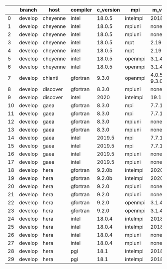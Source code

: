 |    | branch   | host     | compiler   | c_version   | mpi      | m_version       | o_g   | os     | build   | u_pass   | u_fail   | s_pass   | s_fail   | e_pass   | e_fail   | nuopc_pass   | nuopc_fail   | artifacts_hash                           | modified            |
|----|----------|----------|------------|-------------|----------|-----------------|-------|--------|---------|----------|----------|----------|----------|----------|----------|--------------|--------------|------------------------------------------|---------------------|
|  0 | develop  | cheyenne | intel      | 18.0.5      | intelmpi | 2018.4.274      | O     | Linux  | Pass    | 13685    | 0        | 49       | 0        | 80       | 0        | 50           | 0            | e820d1e1ea5461458ecfa1814089a80b8bfa6e7f | 02/27/2022_19:27:16 |
|  1 | develop  | cheyenne | intel      | 18.0.5      | mpiuni   | none            | O     | Linux  | Pass    | 12158    | 0        | 8        | 0        | 43       | 0        | 0            | 50           | b9e65848ae347ad698c4bc45fcefb138a9e3a4e1 | 02/27/2022_19:27:16 |
|  2 | develop  | cheyenne | intel      | 18.0.5      | mpiuni   | none            | g     | Linux  | Pass    | 12158    | 0        | 8        | 0        | 43       | 0        | 0            | 50           | d73cd12e5a57928ffbc0a629930196e7712eb50f | 02/27/2022_19:27:16 |
|  3 | develop  | cheyenne | intel      | 18.0.5      | mpt      | 2.19            | O     | Linux  | Pass    | 13685    | 0        | 49       | 0        | 80       | 0        | 50           | 0            | a7d44285cd0a6f738a85129f8fe7fcbcc7195ebc | 02/27/2022_19:27:16 |
|  4 | develop  | cheyenne | intel      | 18.0.5      | mpt      | 2.19            | g     | Linux  | Pass    | 13685    | 0        | 49       | 0        | 80       | 0        | 50           | 0            | 5c410c20e503eb5fcd137a87c17eb888a8e84a50 | 02/27/2022_19:27:16 |
|  5 | develop  | cheyenne | intel      | 18.0.5      | openmpi  | 3.1.4           | O     | Linux  | Pass    | 13685    | 0        | 49       | 0        | 80       | 0        | 50           | 0            | 3a44193db033ba6f31dc43e39e690220ec76355a | 02/27/2022_19:27:16 |
|  6 | develop  | cheyenne | intel      | 18.0.5      | openmpi  | 3.1.4           | g     | Linux  | Pass    | 13685    | 0        | 49       | 0        | 80       | 0        | 50           | 0            | f74748fcb08665886707a3de6e0d6cf30a5d38d7 | 02/27/2022_19:27:16 |
|  7 | develop  | chianti  | gfortran   | 9.3.0       | openmpi  | 4.0.5-gcc-9.3.0 | O     | Linux  | Pass    | pending  | pending  | pending  | pending  | pending  | pending  | pending      | pending      | 8e9d53fb4f2d96cae11c0bae23579773180797e8 | 02/27/2022_19:27:42 |
|  8 | develop  | discover | gfortran   | 8.3.0       | mpiuni   | none            | O     | Linux  | Pass    | 12158    | 0        | 8        | 0        | 43       | 0        | 0            | 50           | 6a3214af0e619e244fd4e16e67b949eeb461e291 | 02/27/2022_19:28:12 |
|  9 | develop  | discover | intel      | 2020        | intelmpi | 19.1.3.304      | g     | Linux  | Pass    | 13685    | 0        | 49       | 0        | 80       | 0        | 50           | 0            | 2bb69e3cad201e12074e2b993301923fafaf70f1 | 02/27/2022_19:28:12 |
| 10 | develop  | gaea     | gfortran   | 8.3.0       | mpi      | 7.7.11          | O     | Unicos | Pass    | 13684    | 1        | 49       | 0        | 80       | 0        | 47           | 3            | cb98d43ef965126a14d9ab2ce4e5f8a8aaeabbc4 | 02/27/2022_19:28:38 |
| 11 | develop  | gaea     | gfortran   | 8.3.0       | mpi      | 7.7.11          | g     | Unicos | Pass    | 13684    | 1        | 49       | 0        | 80       | 0        | 47           | 3            | f35941f5043a83c5813786bb9c4199ffc9f50bc1 | 02/27/2022_19:28:38 |
| 12 | develop  | gaea     | gfortran   | 8.3.0       | mpiuni   | none            | O     | Unicos | Pass    | 12158    | 0        | 8        | 0        | 43       | 0        | 0            | 50           | 98b9fecf4eb6d53b73a1cc169661fbe588fc3aa0 | 02/27/2022_19:28:38 |
| 13 | develop  | gaea     | gfortran   | 8.3.0       | mpiuni   | none            | g     | Unicos | Pass    | 12158    | 0        | 8        | 0        | 43       | 0        | 0            | 50           | f9a889ac0e205934b53e3b3d2856af20f8f47044 | 02/27/2022_19:28:38 |
| 14 | develop  | gaea     | intel      | 2019.5      | mpi      | 7.7.11          | O     | Unicos | Pass    | 13670    | 15       | 49       | 0        | 80       | 0        | 47           | 3            | 643b79b7831b42641d4f31e440800d61d8a89dba | 02/27/2022_19:28:38 |
| 15 | develop  | gaea     | intel      | 2019.5      | mpi      | 7.7.11          | g     | Unicos | Pass    | 13670    | 15       | 49       | 0        | 80       | 0        | 47           | 3            | d451b1b65667d230cedebb6118bcdddfdc0904ad | 02/27/2022_19:28:38 |
| 16 | develop  | gaea     | intel      | 2019.5      | mpiuni   | none            | O     | Unicos | Pass    | 12143    | 15       | 8        | 0        | 43       | 0        | 0            | 50           | e68378f8d26292173d48b50dc0bad5e1b47e170c | 02/27/2022_19:28:38 |
| 17 | develop  | gaea     | intel      | 2019.5      | mpiuni   | none            | g     | Unicos | Pass    | 12143    | 15       | 8        | 0        | 43       | 0        | 0            | 50           | 70d47618d478a2c5447e6fa19b907429b96f8f9d | 02/27/2022_19:28:38 |
| 18 | develop  | hera     | gfortran   | 9.2.0b      | intelmpi | 2020            | O     | Linux  | Pass    | 0        | 8807     | 0        | 49       | 0        | 80       | 0            | 50           | df035ac2c6babc465ee8c910687de65cc91b46a3 | 02/27/2022_19:29:11 |
| 19 | develop  | hera     | gfortran   | 9.2.0b      | intelmpi | 2020            | g     | Linux  | Pass    | 0        | 8807     | 0        | 49       | 0        | 80       | 0            | 50           | 84b7a63696771e0debc1f83d98c52f2e41df350f | 02/27/2022_19:29:11 |
| 20 | develop  | hera     | gfortran   | 9.2.0       | mpiuni   | none            | O     | Linux  | Pass    | 12158    | 0        | 8        | 0        | 43       | 0        | 0            | 50           | 511eb73841945dbaeb7ab82d47bea184eb91a8e6 | 02/27/2022_19:29:11 |
| 21 | develop  | hera     | gfortran   | 9.2.0       | mpiuni   | none            | g     | Linux  | Pass    | 12158    | 0        | 8        | 0        | 43       | 0        | 0            | 50           | 1fc938533c1543b1587fac77d85065b70cc76c88 | 02/27/2022_19:29:11 |
| 22 | develop  | hera     | gfortran   | 9.2.0       | openmpi  | 3.1.4           | O     | Linux  | Pass    | 13685    | 0        | 49       | 0        | 80       | 0        | 50           | 0            | dff44ebd7e2eba969e91311371ae9a0a459dd101 | 02/27/2022_19:29:11 |
| 23 | develop  | hera     | gfortran   | 9.2.0       | openmpi  | 3.1.4           | g     | Linux  | Pass    | 13685    | 0        | 49       | 0        | 80       | 0        | 50           | 0            | ccd9e26328645081c9e3d2b592245cf3b4acacd9 | 02/27/2022_19:29:11 |
| 24 | develop  | hera     | intel      | 18.0.4      | intelmpi | 2018.4.274      | O     | Linux  | Pass    | 13685    | 0        | 49       | 0        | 80       | 0        | 50           | 0            | 9d340b4082dc628262bd89e637a2c21b711ee793 | 02/27/2022_19:29:11 |
| 25 | develop  | hera     | intel      | 18.0.4      | intelmpi | 2018.4.274      | g     | Linux  | Pass    | 13685    | 0        | 49       | 0        | 80       | 0        | 50           | 0            | 0113a8867fa02eaa50218c8912867a77f1e254ba | 02/27/2022_19:29:11 |
| 26 | develop  | hera     | intel      | 18.0.4      | mpiuni   | none            | O     | Linux  | Pass    | 12158    | 0        | 8        | 0        | 43       | 0        | 0            | 50           | a1e594fb8930dc35213b0209cfd02e2ef70e2bce | 02/27/2022_19:29:11 |
| 27 | develop  | hera     | intel      | 18.0.4      | mpiuni   | none            | g     | Linux  | Pass    | 12158    | 0        | 8        | 0        | 43       | 0        | 0            | 50           | ff014226915640d31445dd940656fd0178e54b59 | 02/27/2022_19:29:11 |
| 28 | develop  | hera     | pgi        | 18.1        | intelmpi | 2018.0.4        | O     | Linux  | Fail    | fail     | fail     | fail     | fail     | fail     | fail     | 0            | 50           | 4a68e8c6f0b50bf1400857d4437a14cdd3441146 | 02/27/2022_19:29:11 |
| 29 | develop  | hera     | pgi        | 18.1        | intelmpi | 2018.0.4        | g     | Linux  | Fail    | fail     | fail     | fail     | fail     | fail     | fail     | 0            | 50           | f1506edc9f78a405a4c45fe98e90ff83c9fac96a | 02/27/2022_19:29:11 |